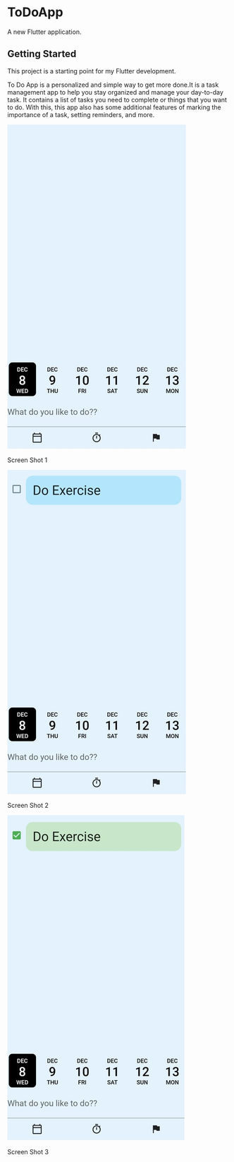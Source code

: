 # ToDoApp

A new Flutter application.

## Getting Started

This project is a starting point for my Flutter development.

To Do App is a personalized and simple way to get more done.It is a task management app to help you stay organized and manage your day-to-day task. It contains a list of tasks you need to complete or things that you want to do. With this, this app also has some additional features of marking the importance of a task, setting reminders, and more.


![SS1](https://github.com/Abiral1234/ToDoApp/blob/master/img/2.jpg)

Screen Shot 1

![SS1](https://github.com/Abiral1234/ToDoApp/blob/master/img/3.jpg)

Screen Shot 2 


![SS1](https://github.com/Abiral1234/ToDoApp/blob/master/img/1.jpg)

Screen Shot 3
